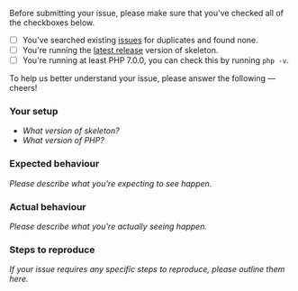Before submitting your issue, please make sure that you've checked all of the checkboxes below.

- [ ] You've searched existing [issues][link-issues] for duplicates and found none.
- [ ] You're running the [latest release][link-latest-release] version of skeleton.
- [ ] You're running at least PHP 7.0.0, you can check this by running `php -v`.

To help us better understand your issue, please answer the following — cheers!

### Your setup

- *What version of skeleton?*
- *What version of PHP?*

### Expected behaviour

*Please describe what you're expecting to see happen.*

### Actual behaviour

*Please describe what you're actually seeing happen.*

### Steps to reproduce

*If your issue requires any specific steps to reproduce, please outline them here.*

[link-latest-release]: https://github.com/werxe/skeleton/releases/latest
[link-issues]: https://github.com/werxe/skeleton/issues

